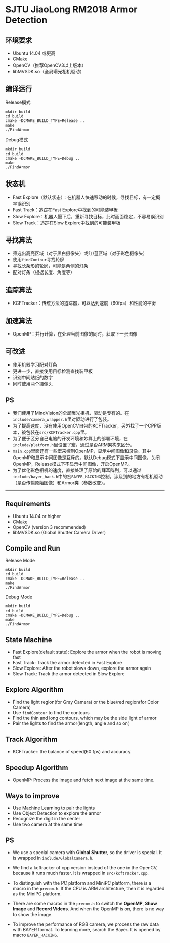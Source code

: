# SJTU JiaoLong RM2018 Armor Detection

## 环境要求

- Ubuntu 14.04 或更高
- CMake
- OpenCV（推荐OpenCV3以上版本）
- libMVSDK.so（全局曝光相机驱动）

## 编译运行

Release模式
```
mkdir build
cd build
cmake -DCMAKE_BUILD_TYPE=Release ..
make
./FindArmor
```

Debug模式
```
mkdir build
cd build
cmake -DCMAKE_BUILD_TYPE=Debug ..
make
./FindArmor
```

## 状态机

- Fast Explore（默认状态）：在机器人快速移动的时候，寻找目标，有一定概率误识别
- Fast Track：追踪在Fast Explore中找到的可能装甲板
- Slow Explore：机器人慢下后，重新寻找目标，此时画面稳定，不容易误识别
- Slow Track：追踪在Slow Explore中找到的可能装甲板

## 寻找算法

- 筛选出高亮区域（对于黑白摄像头）或红/蓝区域（对于彩色摄像头）
- 使用`findContour`寻找轮廓
- 寻找长条形的轮廓，可能是两侧的灯条
- 配对灯条（根据长度、角度等）

## 追踪算法

- KCFTracker：传统方法的追踪器，可以达到速度（60fps）和性能的平衡

## 加速算法

- OpenMP：并行计算，在处理当前图像的同时，获取下一张图像

## 可改进

- 使用机器学习配对灯条
- 更进一步，直接使用目标检测查找装甲板
- 识别中间贴纸的数字
- 同时使用两个摄像头

## PS

- 我们使用了MindVision的全局曝光相机，驱动是专有的。在`include/camera_wrapper.h`里对驱动进行了包装。
- 为了提高速度，没有使用OpenCV自带的KCFTracker，另外找了一个CPP版本，被包装在`src/KCFTracker.cpp`里。
- 为了便于区分自己电脑的开发环境和妙算上的部署环境，在`include/platform.h`里设置了宏，通过是否ARM架构来区分。
- `main.cpp`里面还有一些宏来控制OpenMP，显示中间图像和录像。其中OpenMP和显示中间图像是互斥的。默认Debug模式下显示中间图像，关闭OpenMP，Release模式下不显示中间图像，开启OpenMP。
- 为了优化彩色相机的速度，直接处理了原始的拜耳阵列，可以通过`include/bayer_hack.h`中的宏`BAYER_HACKING`控制。涉及到的地方有相机驱动（是否传输原始图像）和Armor类（参数改变）。

---

## Requirements

- Ubuntu 14.04 or higher
- CMake
- OpenCV (version 3 recommended)
- libMVSDK.so (Global Shutter Camera Driver)

## Compile and Run

Release Mode
```
mkdir build
cd build
cmake -DCMAKE_BUILD_TYPE=Release ..
make
./FindArmor
```

Debug Mode
```
mkdir build
cd build
cmake -DCMAKE_BUILD_TYPE=Debug ..
make
./FindArmor
```

## State Machine

- Fast Explore(default state): Explore the armor when the robot is moving fast
- Fast Track: Track the armor detected in Fast Explore
- Slow Explore: After the robot slows down, explore the armor again
- Slow Track: Track the armor detected in Slow Explore

## Explore Algorithm

- Find the light region(for Gray Camera) or the blue/red region(for Color Camera)
- Use `findContour` to find the contours
- Find the thin and long contours, which may be the side light of armor
- Pair the lights to find the armor(length, angle and so on)

## Track Algorithm

- KCFTracker: the balance of speed(60 fps) and accuracy.

## Speedup Algorithm

- OpenMP: Process the image and fetch next image at the same time.

## Ways to improve

- Use Machine Learning to pair the lights
- Use Object Detection to explore the armor
- Recognize the digit in the center
- Use two camera at the same time

## PS

- We use a special camera with **Global Shutter**, so the driver is special. It is wrapped in `include/GlobalCamera.h`.

- We find a kcftracker of cpp version instead of the one in the OpenCV, because it runs much faster. It is wrapped in `src/kcftracker.cpp`.

- To distinguish with the PC platform and MiniPC platform, there is a macro in the `precom.h`. If the CPU is ARM architecture, then it is regarded as the MiniPC platform.

- There are some macros in the `precom.h` to switch the **OpenMP**, **Show Image** and **Record Videos**. And when the OpenMP is on, there is no way to show the image.

- To improve the performance of RGB camera, we process the raw data with BAYER format. To learning more, search the Bayer. It is opened by macro `BAYER_HACKING`.